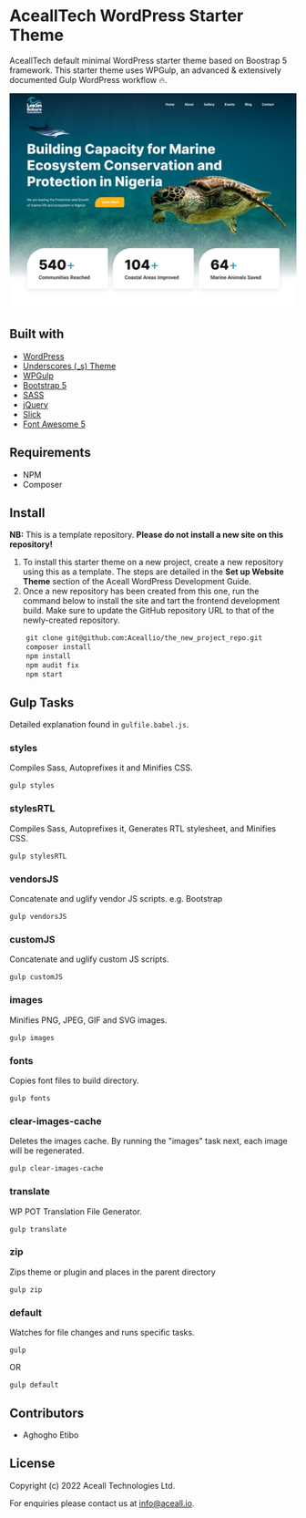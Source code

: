 # AceallTech WordPress Starter Theme 
AceallTech default minimal WordPress starter theme based on Boostrap 5 framework. This starter theme uses WPGulp, an advanced & extensively documented Gulp WordPress workflow 🔥.

![AceallTech WordPress Starter Theme ](screenshot.jpg)

## Built with
- [WordPress](https://wordpress.org/)
- [Underscores (_s) Theme](https://github.com/Automattic/_s)
- [WPGulp](https://github.com/ahmadawais/WPGulp)
- [Bootstrap 5](https://github.com/twbs/bootstrap)
- [SASS](https://sass-lang.com/)
- [jQuery](https://jquery.com/)
- [Slick](https://kenwheeler.github.io/slick/)
- [Font Awesome 5](https://fontawesome.com/v5/changelog/latest)

## Requirements
 - NPM
 - Composer

## Install
**NB:** This is a template repository. **Please do not install a new site on this repository!**

1. To install this starter theme on a new project, create a new repository using this as a template. The steps are detailed in the **Set up Website Theme** section of the Aceall WordPress Development Guide.
2. Once a new repository has been created from this one, run the command below to install the site and tart the frontend development build. Make sure to update the GitHub repository URL to that of the newly-created repository.

```
    git clone git@github.com:Aceallio/the_new_project_repo.git
    composer install
    npm install
    npm audit fix
    npm start
```

## Gulp Tasks
Detailed explanation found in `gulfile.babel.js`.
### styles
Compiles Sass, Autoprefixes it and Minifies CSS.
```
gulp styles
```

### stylesRTL
Compiles Sass, Autoprefixes it, Generates RTL stylesheet, and Minifies CSS.
```
gulp stylesRTL
```

### vendorsJS
Concatenate and uglify vendor JS scripts. e.g. Bootstrap
```
gulp vendorsJS
```

### customJS
Concatenate and uglify custom JS scripts.
```
gulp customJS
```

### images
Minifies PNG, JPEG, GIF and SVG images.
```
gulp images
```

### fonts
Copies font files to build directory.
```
gulp fonts
```

### clear-images-cache
Deletes the images cache. By running the "images" task next, each image will be regenerated.
```
gulp clear-images-cache
```

### translate
WP POT Translation File Generator.
```
gulp translate
```

### zip
Zips theme or plugin and places in the parent directory
```
gulp zip
```

### default
Watches for file changes and runs specific tasks.
```
gulp
```
OR
```
gulp default
```

## Contributors
- Aghogho Etibo

## License
Copyright (c) 2022 Aceall Technologies Ltd.

For enquiries please contact us at [info@aceall.io](mailto:info@aceall.io).
